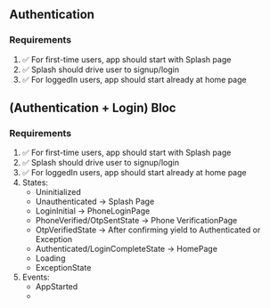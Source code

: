 ## Authentication

### Requirements

1. ✅ For first-time users, app should start with Splash page
2. ✅ Splash should drive user to signup/login
3. ✅ For loggedIn users, app should start already at home page



## (Authentication + Login) Bloc

### Requirements

1. ✅ For first-time users, app should start with Splash page
2. ✅ Splash should drive user to signup/login
3. ✅ For loggedIn users, app should start already at home page
4. States:
   - Uninitialized
   - Unauthenticated -> Splash Page
   - LoginInitial -> PhoneLoginPage
   - PhoneVerified/OtpSentState -> Phone VerificationPage
   - OtpVerifiedState -> After confirming yield to Authenticated or Exception
   - Authenticated/LoginCompleteState -> HomePage
   - Loading
   - ExceptionState
5. Events:
   - AppStarted
   - 